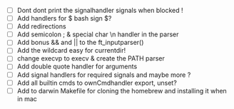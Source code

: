 


- [ ] Dont dont print the signalhandler signals when blocked !
- [ ] Add handlers for $ bash sign $?
- [ ] Add redirections 
- [ ] Add semicolon ; & special char \n handler in the parser
- [ ] Add bonus && and || to the ft_inputparser()
- [ ] Add the wildcard easy for currentdir!
- [ ] change execvp to execv & create the PATH parser
- [ ] Add double quote handler for arguments
- [ ] Add signal handlers for required signals and maybe more ?
- [ ] Add all builtin cmds to ownCmdhandler export, unset? 
- [ ] Add to darwin Makefile for cloning the homebrew and installing it when in mac